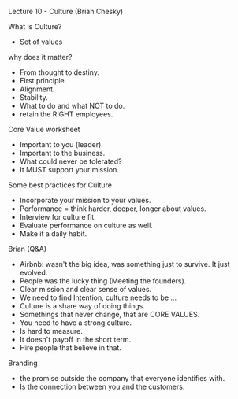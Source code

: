 Lecture 10 - Culture (Brian Chesky)

What is Culture?
 - Set of values

why does it matter?
 - From thought to destiny.
 - First principle.
 - Alignment.
 - Stability.
 - What to do and what NOT to do.
 - retain the RIGHT employees.

Core Value worksheet
  - Important to you (leader).
  - Important to the business.
  - What could never be tolerated?
  - It MUST support your mission.

Some best practices for Culture
  - Incorporate your mission to your values.
  - Performance = think harder, deeper, longer about values.
  - Interview for culture fit.
  - Evaluate performance on culture as well.
  - Make it a daily habit.

Brian (Q&A)
  - Airbnb: wasn't the big idea, was something just to survive. It just evolved.
  - People was the lucky thing (Meeting the founders).
  - Clear mission and clear sense of values.
  - We need to find Intention, culture needs to be ...
  - Culture is a share way of doing things.
  - Somethings that never change, that are CORE VALUES.
  - You need to have a strong culture.
  - Is hard to measure.
  - It doesn't payoff in the short term.
  - Hire people that believe in that.
  
  Branding

  - the promise outside the company that everyone identifies with.
  - Is the connection between you and the customers.
